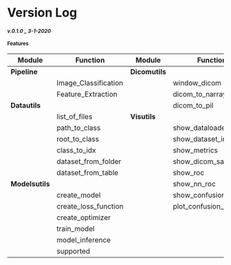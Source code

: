 # Version Log

<small>

#### *v.0.1.0 _ 3-1-2020*

**Features**

| **Module**      | **Function**         | **Module**     | **Functions**          |
|-----------------|----------------------|----------------|------------------------|
| **Pipeline**    |                      | **Dicomutils** |                        |
|                 | Image_Classification |                | window_dicom           |
|                 | Feature_Extraction   |                | dicom_to_narray        |
| **Datautils**   |                      |                | dicom_to_pil           |
|                 | list_of_files        | **Visutils**   |                        |
|                 | path_to_class        |                | show_dataloader_sample |
|                 | root_to_class        |                | show_dataset_info      |
|                 | class_to_idx         |                | show_metrics           |
|                 | dataset_from_folder  |                | show_dicom_sample      |
|                 | dataset_from_table   |                | show_roc               |
| **Modelsutils** |                      |                | show_nn_roc            |
|                 | create_model         |                | show_confusion_matrix  |
|                 | create_loss_function |                | plot_confusion_matrix  |
|                 | create_optimizer     |                |                        |
|                 | train_model          |                |                        |
|                 | model_inference      |                |                        |
|                 | supported            |                |                        |

</small>
